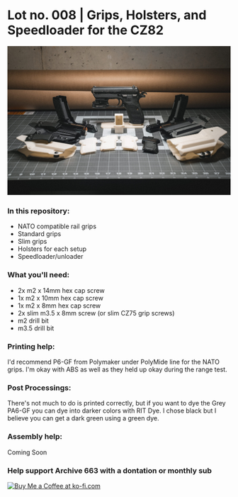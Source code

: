 # Lot no. 008 | Grips, Holsters, and Speedloader for the CZ82

![samplePhoto001](https://github.com/Archive-663/CZ82/blob/main/ASSETS/PHOTO/GMP01538.jpg)

### In this repository:
- NATO compatible rail grips
- Standard grips
- Slim grips
- Holsters for each setup
- Speedloader/unloader

### What you'll need:
- 2x m2 x 14mm hex cap screw
- 1x m2 x 10mm hex cap screw
- 1x m2 x 8mm hex cap screw
- 2x slim m3.5 x 8mm screw (or slim CZ75 grip screws)
- m2 drill bit
- m3.5 drill bit

### Printing help:
I'd recommend P6-GF from Polymaker under PolyMide line for the NATO grips. I'm okay with ABS as well as they held up okay during the range test.

### Post Processings:
There's not much to do is printed correctly, but if you want to dye the Grey PA6-GF you can dye into darker colors with RIT Dye. I chose black but I believe you can get a dark green using a green dye. 

### Assembly help:
Coming Soon

### Help support Archive 663 with a dontation or monthly sub

<a href='https://ko-fi.com/P5P3MHMSF' target='_blank'><img height='36' style='border:0px;height:36px;' src='https://storage.ko-fi.com/cdn/kofi2.png?v=3' border='0' alt='Buy Me a Coffee at ko-fi.com' /></a>

